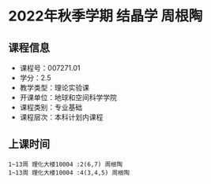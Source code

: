 # 2022年秋季学期 结晶学 周根陶






## 课程信息

- 课程号：007271.01
- 学分：2.5
- 教学类型：理论实验课
- 开课单位：地球和空间科学学院
- 课程类别：专业基础
- 课程层次：本科计划内课程

## 上课时间

```
1~13周 理化大楼10004 :2(6,7) 周根陶
1~13周 理化大楼10004 :4(3,4,5) 周根陶
```

